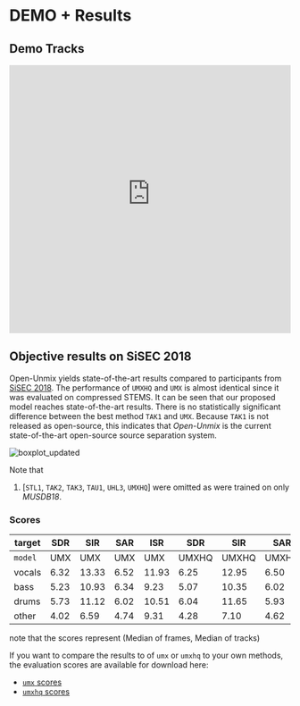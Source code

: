 # DEMO + Results

## Demo Tracks

<iframe src="https://d2cowzs755i94n.cloudfront.net" width="100%" height="480" frameborder="0" webkitallowfullscreen mozallowfullscreen allowfullscreen></iframe>

## Objective results on SiSEC 2018

Open-Unmix yields state-of-the-art results compared to participants from [SiSEC 2018](https://sisec18.unmix.app/#/methods). The performance of `UMXHQ` and `UMX` is almost identical since it was evaluated on compressed STEMS.
It can be seen that our proposed model reaches state-of-the-art results. There is no
statistically significant difference between the best method `TAK1` and
`UMX`. Because `TAK1` is not released as open-source, this indicates
that *Open-Unmix* is the current state-of-the-art open-source source
separation system.

![boxplot_updated](https://user-images.githubusercontent.com/72940/63944652-3f624c80-ca72-11e9-8d33-bed701679fe6.png)

Note that

1. [`STL1`, `TAK2`, `TAK3`, `TAU1`, `UHL3`, `UMXHQ`] were omitted as were trained on only _MUSDB18_.

### Scores 

|target|SDR  |SIR  | SAR | ISR | SDR | SIR | SAR | ISR |
|------|-----|-----|-----|-----|-----|-----|-----|-----|
|`model`|UMX  |UMX  |UMX  |UMX |UMXHQ|UMXHQ|UMXHQ|UMXHQ|
|vocals|6.32 |13.33| 6.52|11.93| 6.25|12.95| 6.50|12.70|
|bass  |5.23 |10.93| 6.34| 9.23| 5.07|10.35| 6.02| 9.71|
|drums |5.73 |11.12| 6.02|10.51| 6.04|11.65| 5.93|11.17|
|other |4.02 |6.59 | 4.74| 9.31| 4.28| 7.10| 4.62| 8.78|

note that the scores represent (Median of frames, Median of tracks)

If you want to compare the results to of `umx` or `umxhq` to your own methods, the evaluation scores are available for download here:

* [`umx` scores](https://zenodo.org/record/3370486/files/UMX-MUSDB18.zip?download=1)
* [`umxhq` scores](https://zenodo.org/record/3370489/files/UMXHQ-MUSDB18.zip?download=1)